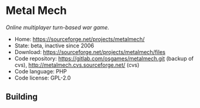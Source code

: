 # Metal Mech

_Online multiplayer turn-based war game._

- Home: https://sourceforge.net/projects/metalmech/
- State: beta, inactive since 2006
- Download: https://sourceforge.net/projects/metalmech/files
- Code repository: https://gitlab.com/osgames/metalmech.git (backup of cvs), http://metalmech.cvs.sourceforge.net/ (cvs)
- Code language: PHP
- Code license: GPL-2.0

## Building

